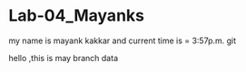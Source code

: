 # Lab-04_Mayanks

my name is mayank kakkar and current time is = 3:57p.m.
git

hello
,this is may branch data

